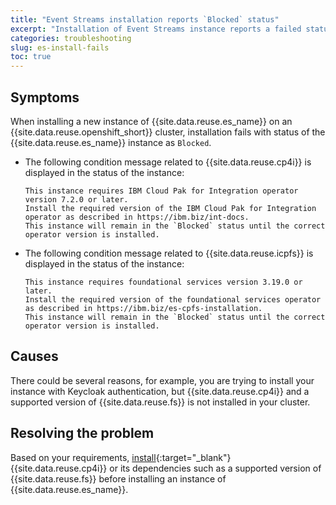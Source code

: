 ```yaml
---
title: "Event Streams installation reports `Blocked` status"
excerpt: "Installation of Event Streams instance reports a failed status when Foundational Services is not installed."
categories: troubleshooting
slug: es-install-fails
toc: true
---
```


## Symptoms

When installing a new instance of {{site.data.reuse.es_name}} on an {{site.data.reuse.openshift_short}} cluster, installation fails with status of the {{site.data.reuse.es_name}} instance as `Blocked`.

- The following condition message related to {{site.data.reuse.cp4i}} is displayed in the status of the instance:

  ```terminal
  This instance requires IBM Cloud Pak for Integration operator version 7.2.0 or later.
  Install the required version of the IBM Cloud Pak for Integration operator as described in https://ibm.biz/int-docs.
  This instance will remain in the `Blocked` status until the correct operator version is installed.
  ```

- The following condition message related to {{site.data.reuse.icpfs}} is displayed in the status of the instance:

  ```terminal
  This instance requires foundational services version 3.19.0 or later.
  Install the required version of the foundational services operator as described in https://ibm.biz/es-cpfs-installation. 
  This instance will remain in the `Blocked` status until the correct operator version is installed.
  ```

## Causes

There could be several reasons, for example, you are trying to install your instance with Keycloak authentication, but {{site.data.reuse.cp4i}} and a supported version of {{site.data.reuse.fs}} is not installed in your cluster.


## Resolving the problem

Based on your requirements, [install](https://www.ibm.com/docs/en/cloud-paks/cp-integration/2023.4?topic=installing){:target="_blank"} {{site.data.reuse.cp4i}} or its dependencies such as a supported version of {{site.data.reuse.fs}} before installing an instance of {{site.data.reuse.es_name}}.
